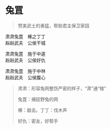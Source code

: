 # 兔罝

> 赞美武士的勇猛，帮助君主保卫家园

肃肃兔罝　椓之丁丁  
赳赳武夫　公侯干城

肃肃兔罝　施于中逵  
赳赳武夫　公侯好仇

肃肃兔罝　施于中林  
赳赳武夫　公侯腹心

> 肃肃：形容兔网整饬严密的样子，“肃”通“梭”
>
> 兔罝：捕捉野兔的网
>
> 椓：敲击。丁丁：伐木声
>
> 好仇：密友，好帮手